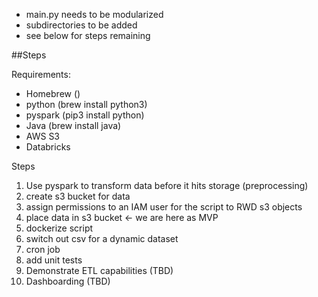 - main.py needs to be modularized 
- subdirectories to be added
- see below for steps remaining

##Steps 


Requirements:
  - Homebrew ()
  - python (brew install python3)
  - pyspark (pip3 install python)
  - Java (brew install java)
  - AWS S3
  - Databricks

Steps 
1. Use pyspark to transform data before it hits storage (preprocessing)
2. create s3 bucket for data
3. assign permissions to an IAM user for the script to RWD s3 objects 
4. place data in s3 bucket <- we are here as MVP
5. dockerize script
6. switch out csv for a dynamic dataset
7. cron job
9. add unit tests
10. Demonstrate ETL capabilities (TBD)
11. Dashboarding (TBD)

